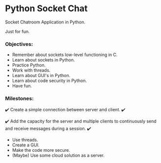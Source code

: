 # Python Socket Chat

Socket Chatroom Application in Python.

Just for fun.

### Objectives:
* Remember about sockets low-level functioning in C.
* Learn about sockets in Python.
* Practice Python.
* Work with threads.
* Learn about GUI's in Python.
* Learn about code security in Python.
* Have fun.

### Milestones:
:heavy_check_mark: Create a simple connection between server and client. :heavy_check_mark:

:heavy_check_mark: Add the capacity for the server and multiple clients to continuously send and receive messages during a session. :heavy_check_mark:
* Use threads.
* Create a GUI. 
* Make the code more secure.
* (Maybe) Use some cloud solution as a server.
